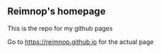 ## Reimnop's homepage
This is the repo for my github pages

Go to https://reimnop.github.io for the actual page
